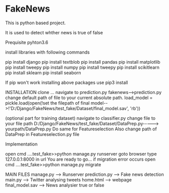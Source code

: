 # FakeNews

This is python based project.


It is used to detect whther news is true of false 


Prequisite
pyhton3.6

install libraries with following commands

pip install django
pip install textblob
pip install pandas
pip install matplotlib
pip install tweepy
pip install numpy
pip install tweepy
pip install scikitlearn
pip install sklearn
pip install seaborn


If pip won't work installing above packages use pip3 install

INSTALLATION
clone ...
navigate to prediction.py 
fakenews-->prediction.py
change default path of file to your current absolute path. 
load_model = pickle.load(open(!set the filepath of final model-->!'D:/Django/FakeNews/test_fake/Dataset/final_model.sav', 
'rb'))

(optional part for training dataset)
navigate to classifier.py 
change file to your file path 
D:/Django/FakeNews/test_fake/Dataset/DataPrep.py-----> yourpath/DataPrep.py
Do same for Featureselection 
Also change path of DataPrep in Featureselection.py file


Implementation


open cmd
....test_fake>>python manage.py runserver
goto browser  type 127.0.0.1:8000 in url
You are ready to go...
if migration error occurs
open cmd
....test_fake>>python manage.py migrate


MAIN FILES
manage.py --> Runserver
prediction.py --> Fake news detection
main.py --> Twitter analysing tweets
home.html --> webpage
final_model.sav --> News analysier true or false
